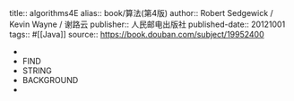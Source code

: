 title:: algorithms4E
alias:: book/算法(第4版)
author:: Robert Sedgewick / Kevin Wayne / 谢路云
publisher:: 人民邮电出版社
published-date:: 20121001
tags:: #[[Java]]
source:: https://book.douban.com/subject/19952400

-
- FIND
- STRING
- BACKGROUND
-